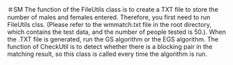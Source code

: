 ＃SM
The function of the FileUtils class is to create a TXT file to store the number of males and females entered. 
Therefore, you first need to run FileUtils clss. (Please refer to the wmmatch.txt file in the root directory, which contains the test data, and the number of people tested is 50.).
When the .TXT file is generated, run the GS algorithm or the EGS algorithm. 
The function of CheckUtil is to detect whether there is a blocking pair in the matching result, so this class is called every time the algorithm is run.
